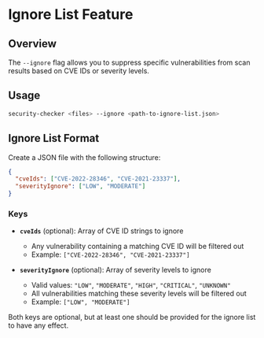 # Ignore List Feature

## Overview

The `--ignore` flag allows you to suppress specific vulnerabilities from scan results based on CVE IDs or severity levels.

## Usage

```bash
security-checker <files> --ignore <path-to-ignore-list.json>
```

## Ignore List Format

Create a JSON file with the following structure:

```json
{
  "cveIds": ["CVE-2022-28346", "CVE-2021-23337"],
  "severityIgnore": ["LOW", "MODERATE"]
}
```

### Keys

- **`cveIds`** (optional): Array of CVE ID strings to ignore
  - Any vulnerability containing a matching CVE ID will be filtered out
  - Example: `["CVE-2022-28346", "CVE-2021-23337"]`

- **`severityIgnore`** (optional): Array of severity levels to ignore
  - Valid values: `"LOW"`, `"MODERATE"`, `"HIGH"`, `"CRITICAL"`, `"UNKNOWN"`
  - All vulnerabilities matching these severity levels will be filtered out
  - Example: `["LOW", "MODERATE"]`

Both keys are optional, but at least one should be provided for the ignore list to have any effect.

